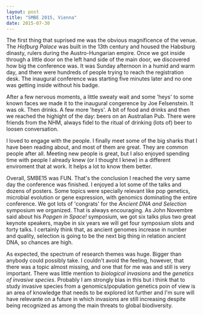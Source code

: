 ```yaml
---
layout: post
title: "SMBE 2015, Vienna"
date: 2015-07-30
---
```


The first thing that suprised me was the obvious magnificence of the venue. The *Hofburg Palace* was built in the 13th century and housed the Habsburg dinasty, rulers during the Austro-Hungarian empire. Once we got inside through a little door on the left hand side of the main door, we discovered how big the conference was. It was Sunday afternoon in a humid and warm day, and there were hundreds of people trying to reach the registration desk. The inaugural conference was starting five minutes later and no one was getting inside without his badge.

After a few nervous moments, a little sweaty wait and some 'heys' to some known faces we made it to the inaugural congerence by Joe Felsenstein. It was ok. Then drinks. A few more 'heys'. A bit of food and drinks and then we reached the highight of the day: beers on an Australian Pub. There were friends from the NHM, always fidel to the ritual of drinking (lots of) beer to loosen conversation.

I loved to engage with the people. I finally meet some of the big sharks that I have been reading about, and most of them are great. They are common people after all. Meeting new people is great, but I also enjoyed spending time with people I already knew (or I thought I knew) in a different enviroment that at work. It helps a lot to know them better.

Overall, SMBE15 was FUN. That's the conclusion I reached the very same day the conference was finished. I enjoyed a lot some of the talks and dozens of posters. Some topics were specially relevant like pop genetics, microbial evolution or gene expression, with genomics dominating the entire conference. We got lots of 'congrats' for the *Ancient DNA and Selection* symposium we organized. That is always encouraging. As John Novembre said about his *Popgen in Space!* symposium, we got six talks plus two great keynote speakers, maybe in six years we will get four symposium slots and forty talks. I certainly think that, as ancient genomes increase in number and quality, selection is going to be the next big thing in relation ancient DNA, so chances are high.

As expected, the spectrum of research themes was huge. Bigger than anybody could possibly take. I couldn't avoid the feeling, however, that there was a topic almost missing, and one that for me was and still is very important. There was little mention to *biological invasions* and the *genetics of invasive species*. Probably I am strongly bias in this but i think that to study invasive species from a genomics/population genetics poin of view is an area of knowledge that needs to be explored lot further and I'm sure will have relevante on a future in which invasions are still increasing despite being recognized as among the main threats to global biodiversity. 

